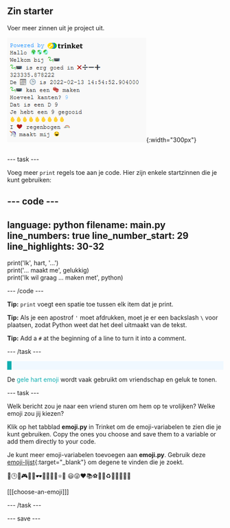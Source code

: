 ## Zin starter

<div style="display: flex; flex-wrap: wrap">
<div style="flex-basis: 200px; flex-grow: 1; margin-right: 15px;">
Voer meer zinnen uit je project uit.
</div>
<div>

![Enkele nieuwe afdrukregels in het uitvoergebied met emoji en tekstzinnen.](images/sentence_starter.png){:width="300px"} 

</div>
</div>

--- task ---

Voeg meer `print` regels toe aan je code. Hier zijn enkele startzinnen die je kunt gebruiken:

--- code ---
---
language: python filename: main.py line_numbers: true line_number_start: 29
line_highlights: 30-32
---

print('Ik', hart, '...')   
print('... maakt me', gelukkig)   
print('Ik wil graag ... maken met', python)

--- /code ---

**Tip:** `print` voegt een spatie toe tussen elk item dat je print.

**Tip:** Als je een apostrof `'` moet afdrukken, moet je er een backslash `\` voor plaatsen, zodat Python weet dat het deel uitmaakt van de tekst.

**Tip:** Add a `#` at the beginning of a line to turn it into a comment.

--- /task ---

<p style="border-left: solid; border-width:10px; border-color: #0faeb0; background-color: aliceblue; padding: 10px;">

De <span style="color: #0faeb0">gele hart emoji</span> wordt vaak gebruikt om vriendschap en geluk te tonen.</p>

--- task ---

Welk bericht zou je naar een vriend sturen om hem op te vrolijken? Welke emoji zou jij kiezen?

Klik op het tabblad **emoji.py** in Trinket om de emoji-variabelen te zien die je kunt gebruiken. Copy the ones you choose and save them to a variable or add them directly to your code.

Je kunt meer emoji-variabelen toevoegen aan **emoji.py**. Gebruik deze [emoji-lijst](https://unicode.org/emoji/charts/full-emoji-list.html){:target="_blank"} om degene te vinden die je zoekt.

📅🕒🎨🎮🔬🎉🕶️🎲🦄🚀💯⭐💛 😃😜❤️📚⚽🎾👟♻️🌳🔥✨🥺🌈

[[[choose-an-emoji]]]

--- /task ---

--- save ---
